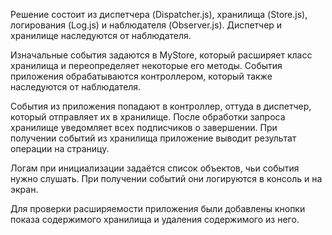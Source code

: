 Решение состоит из диспетчера (Dispatcher.js), хранилища (Store.js), логирования (Log.js) и наблюдателя (Observer.js).
Диспетчер и хранилище наследуются от наблюдателя.

Изначальные события задаются в MyStore, который расширяет класс хранилища и переопределяет некоторые его методы.
События приложения обрабатываются контроллером, который также наследуются от наблюдателя.

События из приложения попадают в контроллер, оттуда в диспетчер, который отправляет их в хранилище. После обработки запроса хранилище уведомляет всех подписчиков о завершении. При получении событий из хранилища приложение выводит результат операции на страницу.

Логам при инициализации задаётся список объектов, чьи события нужно слушать. При получении событий они логируются в консоль и на экран.

Для проверки расширяемости приложения были добавлены кнопки показа содержимого хранилища и удаления содержимого из него.
